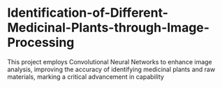 # Identification-of-Different-Medicinal-Plants-through-Image-Processing
 This project employs Convolutional Neural Networks to enhance image analysis, improving the accuracy of identifying medicinal plants and raw materials, marking a critical advancement in capability
